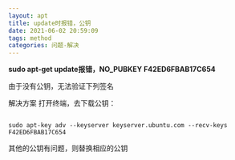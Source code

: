 ```yaml
---
layout: apt
title: update时报错，公钥
date: 2021-06-02 20:59:09
tags: method
categories: 问题-解决
---
```

**sudo apt-get update报错，NO_PUBKEY F42ED6FBAB17C654**

由于没有公钥，无法验证下列签名

解决方案
打开终端，去下载公钥：

```

sudo apt-key adv --keyserver keyserver.ubuntu.com --recv-keys F42ED6FBAB17C654

```

其他的公钥有问题，则替换相应的公钥
